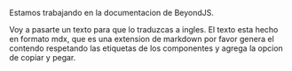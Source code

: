 Estamos trabajando en la documentacion de BeyondJS.

Voy a pasarte un texto para que lo traduzcas a ingles.
El texto esta hecho en formato mdx, que es una extension de markdown
por favor genera el contendo respetando las etiquetas
de los componentes y agrega la opcion de copiar y pegar.
